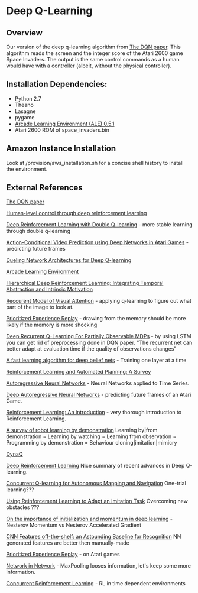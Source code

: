 # Deep Q-Learning

## Overview

Our version of the deep q-learning algorithm from [The DQN
paper](https://www.cs.toronto.edu/~vmnih/docs/dqn.pdf). This algorithm reads
the screen and the integer score of the Atari 2600 game Space Invaders. The
output is the same control commands as a human would have with a controller
(albeit, without the physical controller).

## Installation Dependencies:
* Python 2.7
* Theano
* Lasagne
* pygame
* [Arcade Learning Environment (ALE) 0.5.1](http://arcadelearningenvironment.org)
* Atari 2600 ROM of space_invaders.bin

## Amazon Instance Installation

Look at /provision/aws_installation.sh for a concise shell history to install
the environment.

## External References

[The DQN paper](https://www.cs.toronto.edu/~vmnih/docs/dqn.pdf)

[Human-level control through deep reinforcement
learning](https://storage.googleapis.com/deepmind-data/assets/papers/DeepMindNature14236Paper.pdf)

[Deep Reinforcement Learning with Double Q-learning](https://arxiv.org/pdf/1509.06461.pdf) - more stable learning through double q-learning

[Action-Conditional Video Prediction using Deep Networks in Atari Games](https://arxiv.org/pdf/1507.08750.pdf) - predicting future frames

[Dueling Network Architectures for Deep Q-learning](http://arxiv.org/pdf/1511.06581.pdf)

[Arcade Learning Environment](http://www.arcadelearningenvironment.org)

[Hierarchical Deep Reinforcement Learning: Integrating Temporal Abstraction and Intrinsic Motivation](http://arxiv.org/pdf/1604.06057v1.pdf)


[Reccurent Model of Visual Attention](http://papers.nips.cc/paper/5542-recurrent-models-of-visual-attention.pdf) - applying q-learning to figure out what part of the image to look at.

[Prioritized Experience Replay](http://arxiv.org/abs/1511.05952) - drawing from the memory should be more likely if the memory is more shocking

[Deep Recurrent Q-Learning For Partially Observable MDPs](http://arxiv.org/pdf/1507.06527.pdf) - by using LSTM you can get rid of preprocessing done in DQN paper.
"The recurrent net can better adapt at evaluation time if the quality of observations changes"

[A fast learning algorithm for deep belief nets](http://www.cs.toronto.edu/~hinton/absps/fastnc.pdf) - Training one layer at a time

[Reinforcement Learning and Automated Planning: A Survey](http://lpis.csd.auth.gr/publications/rlplan.pdf)

[Autoregressive Neural Networks](https://opus4.kobv.de/opus4-uni-passau/files/142/Dietz_Sebastian.pdf) - Neural Networks applied to Time Series.

[Deep Autoregressive Neural Networks](https://www.cs.toronto.edu/~amnih/papers/darn.pdf) - predicting future frames of an Atari Game.

[Reinforcement Learning: An introduction](https://webdocs.cs.ualberta.ca/~sutton/book/ebook/) - very thorough introduction to Reinforcement Learning.

[A survey of robot learning by demonstration](http://www.cs.cmu.edu/~mmv/papers/09ras-survey.pdf) Learning by|from demonstration = Learning by watching = Learning from observation = Programming by demonstration = Behaviour cloning|imitation|mimicry

[DynaQ](https://webdocs.cs.ualberta.ca/~sutton/book/ebook/node96.html)

[Deep Reinforcement Learning](http://www.iclr.cc/lib/exe/fetch.php?media=iclr2015:silver-iclr2015.pdf) Nice summary of recent advances in Deep Q-learning.

[Concurrent Q-learning for Autonomous Mapping and Navigation](http://citeseerx.ist.psu.edu/viewdoc/download?doi=10.1.1.155.616&rep=rep1&type=pdf) One-trial learning???

[Using Reinforcement Learning to Adapt an Imitation Task](http://lasa.epfl.ch/publications/uploadedFiles/IROS07.pdf) Overcoming new obstacles ???

[On the importance of initialization and momentum in deep learning](http://jmlr.org/proceedings/papers/v28/sutskever13.pdf) - Nesterov Momentum vs Nesterov Accelerated Gradient

[CNN Features off-the-shelf: an Astounding Baseline for Recognition](http://arxiv.org/pdf/1403.6382v3.pdf) NN generated features are better then manually-made

[Prioritized Experience Replay](http://arxiv.org/pdf/1511.05952v3.pdf) - on Atari games

[Network in Network](http://arxiv.org/pdf/1312.4400v3.pdf) - MaxPooling looses information, let's keep some more information.

[Concurrent Reinforcement Learning](http://www0.cs.ucl.ac.uk/staff/d.silver/web/Publications_files/concurrent-rl.pdf) - RL in time dependent environments
